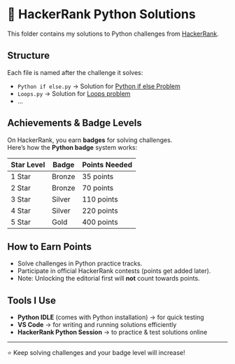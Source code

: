 # 🐍 HackerRank Python Solutions

This folder contains my solutions to Python challenges from [HackerRank](https://www.hackerrank.com/domains/python?filters%5Bstatus%5D%5B%5D=unsolved&badge_type=python).

## Structure
Each file is named after the challenge it solves:
- `Python if else.py` → Solution for [Python if else Problem](https://www.hackerrank.com/challenges/py-if-else/problem?isFullScreen=true)
- `Loops.py` → Solution for [Loops problem](https://www.hackerrank.com/challenges/python-loops/problem?isFullScreen=true)
- ...

## Achievements & Badge Levels
On HackerRank, you earn **badges** for solving challenges.  
Here’s how the **Python badge** system works:

| Star Level   | Badge   | Points Needed |
|--------------|---------|---------------|
| 1 Star       | Bronze  | 35 points     |
| 2 Star       | Bronze  | 70 points     |
| 3 Star       | Silver  | 110 points    |
| 4 Star       | Silver  | 220 points    |
| 5 Star       | Gold    | 400 points    |

## How to Earn Points
- Solve challenges in Python practice tracks.
- Participate in official HackerRank contests (points get added later).
- Note: Unlocking the editorial first will **not** count towards points.

## Tools I Use
- **Python IDLE** (comes with Python installation) → for quick testing
- **VS Code** → for writing and running solutions efficiently
- **HackerRank Python Session** → to practice & test solutions online

---
⭐ Keep solving challenges and your badge level will increase!

